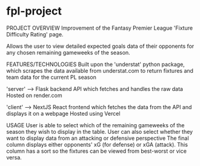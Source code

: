 # fpl-project

PROJECT OVERVIEW
Improvement of the Fantasy Premier League 'Fixture Difficulty Rating' page.

Allows the user to view detailed expected goals data of their opponents for any 
chosen remaining gameweeks of the season.

FEATURES/TECHNOLOGIES
Built upon the 'understat' python package, which scrapes the data available from
understat.com to return fixtures and team data for the current PL season

'server' --> Flask backend API which fetches and handles the raw data 
            Hosted on render.com

'client' --> NextJS React frontend which fetches the data from the API and displays
                it on a webpage
            Hosted using Vercel

USAGE 
User is able to select which of the remaining gameweeks of the season they wish to display in the table.
User can also select whether they want to display data from an attacking or defensive perspective
The final column displays either opponents' xG (for defense) or xGA (attack). 
This column has a sort so the fixtures can be viewed from best-worst or vice versa.
